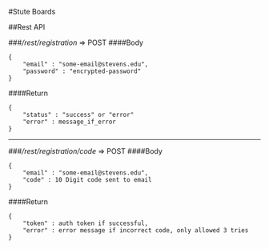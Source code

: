 #Stute Boards

##Rest API

###*/rest/registration* => POST
####Body
```
{
    "email" : "some-email@stevens.edu",
    "password" : "encrypted-password"
}
```
####Return
```
{
    "status" : "success" or "error"
    "error" : message_if_error
}
```

___



###*/rest/registration/code* => POST
####Body
```
{
    "email" : "some-email@stevens.edu",
    "code" : 10 Digit code sent to email
}
```
####Return
```
{
    "token" : auth token if successful,
    "error" : error message if incorrect code, only allowed 3 tries
}
```